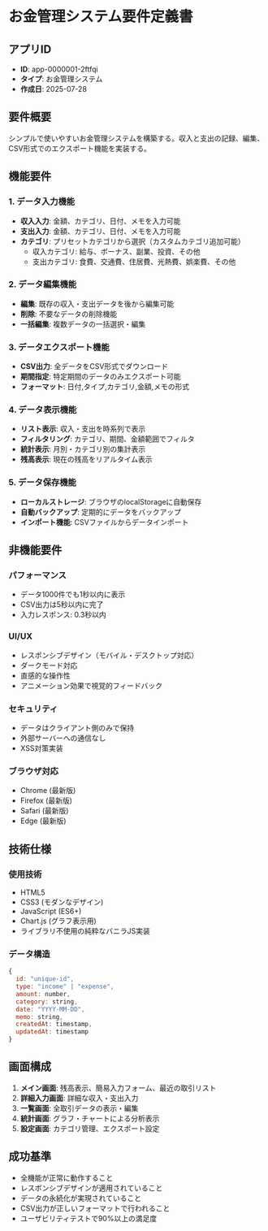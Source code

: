# お金管理システム要件定義書

## アプリID
- **ID**: app-0000001-2ftfqi
- **タイプ**: お金管理システム
- **作成日**: 2025-07-28

## 要件概要
シンプルで使いやすいお金管理システムを構築する。収入と支出の記録、編集、CSV形式でのエクスポート機能を実装する。

## 機能要件

### 1. データ入力機能
- **収入入力**: 金額、カテゴリ、日付、メモを入力可能
- **支出入力**: 金額、カテゴリ、日付、メモを入力可能
- **カテゴリ**: プリセットカテゴリから選択（カスタムカテゴリ追加可能）
  - 収入カテゴリ: 給与、ボーナス、副業、投資、その他
  - 支出カテゴリ: 食費、交通費、住居費、光熱費、娯楽費、その他

### 2. データ編集機能
- **編集**: 既存の収入・支出データを後から編集可能
- **削除**: 不要なデータの削除機能
- **一括編集**: 複数データの一括選択・編集

### 3. データエクスポート機能
- **CSV出力**: 全データをCSV形式でダウンロード
- **期間指定**: 特定期間のデータのみエクスポート可能
- **フォーマット**: 日付,タイプ,カテゴリ,金額,メモの形式

### 4. データ表示機能
- **リスト表示**: 収入・支出を時系列で表示
- **フィルタリング**: カテゴリ、期間、金額範囲でフィルタ
- **統計表示**: 月別・カテゴリ別の集計表示
- **残高表示**: 現在の残高をリアルタイム表示

### 5. データ保存機能
- **ローカルストレージ**: ブラウザのlocalStorageに自動保存
- **自動バックアップ**: 定期的にデータをバックアップ
- **インポート機能**: CSVファイルからデータインポート

## 非機能要件

### パフォーマンス
- データ1000件でも1秒以内に表示
- CSV出力は5秒以内に完了
- 入力レスポンス: 0.3秒以内

### UI/UX
- レスポンシブデザイン（モバイル・デスクトップ対応）
- ダークモード対応
- 直感的な操作性
- アニメーション効果で視覚的フィードバック

### セキュリティ
- データはクライアント側のみで保持
- 外部サーバーへの通信なし
- XSS対策実装

### ブラウザ対応
- Chrome (最新版)
- Firefox (最新版)
- Safari (最新版)
- Edge (最新版)

## 技術仕様

### 使用技術
- HTML5
- CSS3 (モダンなデザイン)
- JavaScript (ES6+)
- Chart.js (グラフ表示用)
- ライブラリ不使用の純粋なバニラJS実装

### データ構造
```javascript
{
  id: "unique-id",
  type: "income" | "expense",
  amount: number,
  category: string,
  date: "YYYY-MM-DD",
  memo: string,
  createdAt: timestamp,
  updatedAt: timestamp
}
```

## 画面構成
1. **メイン画面**: 残高表示、簡易入力フォーム、最近の取引リスト
2. **詳細入力画面**: 詳細な収入・支出入力
3. **一覧画面**: 全取引データの表示・編集
4. **統計画面**: グラフ・チャートによる分析表示
5. **設定画面**: カテゴリ管理、エクスポート設定

## 成功基準
- 全機能が正常に動作すること
- レスポンシブデザインが適用されていること
- データの永続化が実現されていること
- CSV出力が正しいフォーマットで行われること
- ユーザビリティテストで90%以上の満足度
